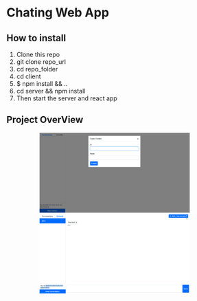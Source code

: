 # Chating Web App

## How to install
1) Clone this repo
2) git clone repo_url
3) cd repo_folder
4) cd client
5) $ npm install && ..
6) cd server && npm install
7) Then start the server and react app

## Project OverView
<p align="center">
  <img src="./1.png" width="350" title="hover text">
  <img src="./2.png" width="350" alt="accessibility text">
</p>
